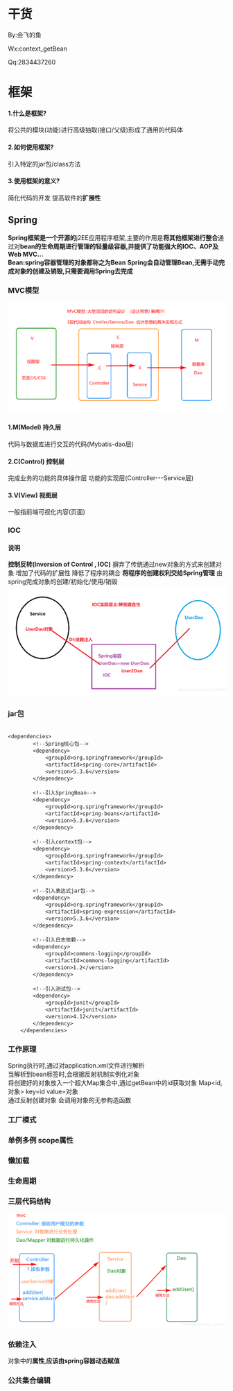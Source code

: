 <H1>干货</H1>
<p style=align="right">By:会飞的鱼</p>
<p style=align="right">Wx:context_getBean</p>
<p style=align="right">Qq:2834437260</p>

# 框架  
#### 1.什么是框架?  
将公共的模块(功能)进行高级抽取(接口/父级)形成了通用的代码体   
#### 2.如何使用框架?  
引入特定的jar包/class方法    
#### 3.使用框架的意义?  
简化代码的开发 提高软件的**扩展性**
## Spring  
**Spring框架是一个开源的**j2EE应用程序框架,主要的作用是**将其他框架进行整合**通过对**bean的生命周期进行管理的轻量级容器,并提供了功能强大的IOC、AOP及Web MVC...**  
**Bean:spring容器管理的对象都称之为Bean**
**Spring会自动管理Bean,无需手动完成对象的创建及销毁,只需要调用Spring去完成**
### MVC模型  
![img_1.png](img_1.png)
#### 1.M(Model) 持久层   
代码与数据库进行交互的代码(Mybatis-dao层)
#### 2.C(Control) 控制层  
完成业务的功能的具体操作层 功能的实现层(Controller---Service层)
#### 3.V(View) 视图层  
一般指前端可视化内容(页面)

### IOC  
#### 说明  
**控制反转(Inversion of Control , IOC)**
摒弃了传统通过new对象的方式来创建对象 增加了代码的扩展性 降低了程序的耦合
**将程序的创建权利交给Spring管理** 由spring完成对象的创建/初始化/使用/销毁
![img_2.png](img_2.png)
### jar包
````

<dependencies>
        <!--Spring核心包-->
        <dependency>
            <groupId>org.springframework</groupId>
            <artifactId>spring-core</artifactId>
            <version>5.3.6</version>
        </dependency>

        <!--引入SpringBean-->
        <dependency>
            <groupId>org.springframework</groupId>
            <artifactId>spring-beans</artifactId>
            <version>5.3.6</version>
        </dependency>

        <!--引入context包-->
        <dependency>
            <groupId>org.springframework</groupId>
            <artifactId>spring-context</artifactId>
            <version>5.3.6</version>
        </dependency>

        <!--引入表达式jar包-->
        <dependency>
            <groupId>org.springframework</groupId>
            <artifactId>spring-expression</artifactId>
            <version>5.3.6</version>
        </dependency>

        <!--引入日志依赖-->
        <dependency>
            <groupId>commons-logging</groupId>
            <artifactId>commons-logging</artifactId>
            <version>1.2</version>
        </dependency>

        <!--引入测试包-->
        <dependency>
            <groupId>junit</groupId>
            <artifactId>junit</artifactId>
            <version>4.12</version>
        </dependency>
    </dependencies>
````
### 工作原理
Spring执行时,通过对application.xml文件进行解析  
当解析到bean标签时,会根据反射机制实例化对象  
将创建好的对象放入一个超大Map集合中,通过getBean中的id获取对象
Map<id,对象> key=id value=对象  
通过反射创建对象 会调用对象的无参构造函数

### 工厂模式  


### 单例多例 scope属性  
### 懒加载  
### 生命周期  
### 三层代码结构  
![img.png](img.png)

### 依赖注入  
对象中的**属性**,**应该由spring容器动态赋值**
### 公共集合编辑  